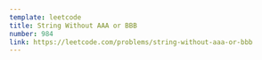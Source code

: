 ```yaml
---
template: leetcode
title: String Without AAA or BBB
number: 984
link: https://leetcode.com/problems/string-without-aaa-or-bbb
---
```

